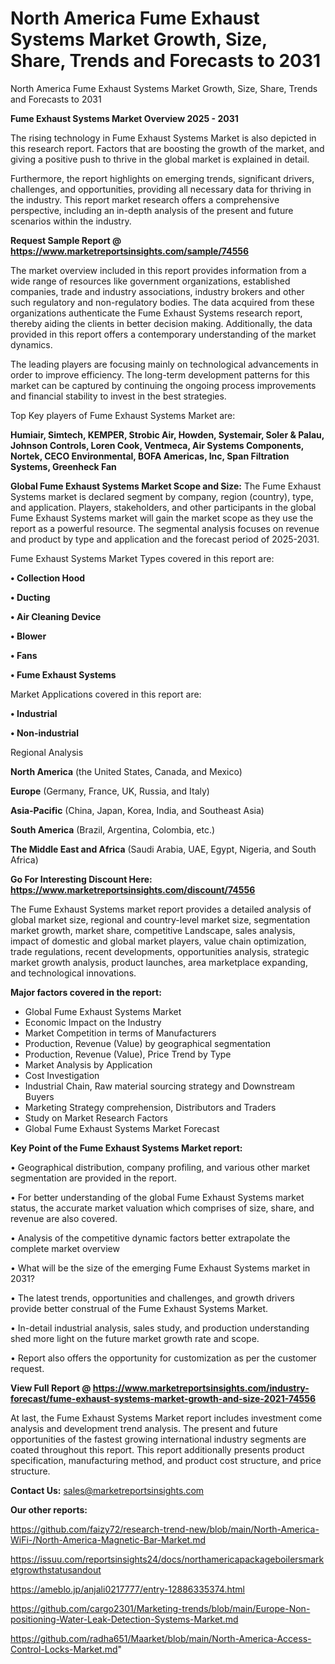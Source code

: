 # North America Fume Exhaust Systems Market Growth, Size, Share, Trends and Forecasts to 2031
 North America Fume Exhaust Systems Market Growth, Size, Share, Trends and Forecasts to 2031

<Strong> Fume Exhaust Systems Market Overview 2025 - 2031</strong>

The rising technology in Fume Exhaust Systems Market is also depicted in this research report. Factors that are boosting the growth of the market, and giving a positive push to thrive in the global market is explained in detail.

Furthermore, the report highlights on emerging trends, significant drivers, challenges, and opportunities, providing all necessary data for thriving in the industry. This report market research offers a comprehensive perspective, including an in-depth analysis of the present and future scenarios within the industry.

<strong>Request Sample Report @ <a href=https://www.marketreportsinsights.com/sample/74556>https://www.marketreportsinsights.com/sample/74556</a></strong>

The market overview included in this report provides information from a wide range of resources like government organizations, established companies, trade and industry associations, industry brokers and other such regulatory and non-regulatory bodies. The data acquired from these organizations authenticate the Fume Exhaust Systems research report, thereby aiding the clients in better decision making. Additionally, the data provided in this report offers a contemporary understanding of the market dynamics.

The leading players are focusing mainly on technological advancements in order to improve efficiency. The long-term development patterns for this market can be captured by continuing the ongoing process improvements and financial stability to invest in the best strategies.

Top Key players of Fume Exhaust Systems Market are:

<strong>Humiair, Simtech, KEMPER, Strobic Air, Howden, Systemair, Soler & Palau, Johnson Controls, Loren Cook, Ventmeca, Air Systems Components, Nortek, CECO Environmental, BOFA Americas, Inc, Span Filtration Systems, Greenheck Fan</strong>

<strong><b>Global Fume Exhaust Systems Market Scope and Size:</b></strong>
The Fume Exhaust Systems market is declared segment by company, region (country), type, and application. Players, stakeholders, and other participants in the global Fume Exhaust Systems market will gain the market scope as they use the report as a powerful resource. The segmental analysis focuses on revenue and product by type and application and the forecast period of 2025-2031.

Fume Exhaust Systems Market Types covered in this report are:

<strong>• Collection Hood

• Ducting

• Air Cleaning Device

• Blower

• Fans

• Fume Exhaust Systems</strong>

Market Applications covered in this report are:

<strong>• Industrial

• Non-industrial</strong> 

Regional Analysis

<strong>North America</strong> (the United States, Canada, and Mexico)

<strong>Europe</strong> (Germany, France, UK, Russia, and Italy)

<strong>Asia-Pacific</strong> (China, Japan, Korea, India, and Southeast Asia)

<strong>South America</strong> (Brazil, Argentina, Colombia, etc.)

<strong>The Middle East and Africa</strong> (Saudi Arabia, UAE, Egypt, Nigeria, and South Africa)

<strong>Go For Interesting Discount Here: <a href=https://www.marketreportsinsights.com/discount/74556>https://www.marketreportsinsights.com/discount/74556</a></strong>

The Fume Exhaust Systems market report provides a detailed analysis of global market size, regional and country-level market size, segmentation market growth, market share, competitive Landscape, sales analysis, impact of domestic and global market players, value chain optimization, trade regulations, recent developments, opportunities analysis, strategic market growth analysis, product launches, area marketplace expanding, and technological innovations.

<strong><b>Major factors covered in the report:</b></strong>
<ul>
  <li>Global Fume Exhaust Systems Market </li>
  <li>Economic Impact on the Industry</li>
  <li>Market Competition in terms of Manufacturers</li>
  <li>Production, Revenue (Value) by geographical segmentation</li>
  <li>Production, Revenue (Value), Price Trend by Type</li>
  <li>Market Analysis by Application</li>
  <li>Cost Investigation</li>
  <li>Industrial Chain, Raw material sourcing strategy and Downstream Buyers</li>
  <li>Marketing Strategy comprehension, Distributors and Traders</li>
  <li>Study on Market Research Factors</li>
  <li>Global Fume Exhaust Systems Market Forecast</li>
</ul>

<strong><b>Key Point of the Fume Exhaust Systems Market report:</b></strong>

• Geographical distribution, company profiling, and various other market segmentation are provided in the report.

• For better understanding of the global Fume Exhaust Systems market status, the accurate market valuation which comprises of size, share, and revenue are also covered.

• Analysis of the competitive dynamic factors better extrapolate the complete market overview

• What will be the size of the emerging Fume Exhaust Systems market in 2031?

• The latest trends, opportunities and challenges, and growth drivers provide better construal of the Fume Exhaust Systems Market.

• In-detail industrial analysis, sales study, and production understanding shed more light on the future market growth rate and scope.

• Report also offers the opportunity for customization as per the customer request.

<strong><b>View Full Report @ <a href=https://www.marketreportsinsights.com/industry-forecast/fume-exhaust-systems-market-growth-and-size-2021-74556>https://www.marketreportsinsights.com/industry-forecast/fume-exhaust-systems-market-growth-and-size-2021-74556</a></b></strong>


At last, the Fume Exhaust Systems Market report includes investment come analysis and development trend analysis. The present and future opportunities of the fastest growing international industry segments are coated throughout this report. This report additionally presents product specification, manufacturing method, and product cost structure, and price structure.

<strong>Contact Us:</strong>
sales@marketreportsinsights.com

<strong>Our other reports:</strong>

<a href=https://github.com/faizy72/research-trend-new/blob/main/North-America-WiFi-/North-America-Magnetic-Bar-Market.md>https://github.com/faizy72/research-trend-new/blob/main/North-America-WiFi-/North-America-Magnetic-Bar-Market.md</a>

<a href=https://issuu.com/reportsinsights24/docs/northamericapackageboilersmarketgrowthstatusandout>https://issuu.com/reportsinsights24/docs/northamericapackageboilersmarketgrowthstatusandout</a>

<a href=https://ameblo.jp/anjali0217777/entry-12886335374.html>https://ameblo.jp/anjali0217777/entry-12886335374.html</a>

<a href=https://github.com/cargo2301/Marketing-trends/blob/main/Europe-Non-positioning-Water-Leak-Detection-Systems-Market.md>https://github.com/cargo2301/Marketing-trends/blob/main/Europe-Non-positioning-Water-Leak-Detection-Systems-Market.md</a>

<a href=https://github.com/radha651/Maarket/blob/main/North-America-Access-Control-Locks-Market.md>https://github.com/radha651/Maarket/blob/main/North-America-Access-Control-Locks-Market.md</a>"
